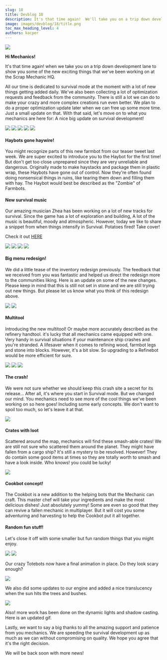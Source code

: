 ```yaml
---
slug: 18
title: Devblog 18
description: It's that time again!  We'll take you on a trip down development lane to show you some of the new exciting things that we've been working on at the Scrap Mechanic HQ!
image: images/devblog/18/title.png
toc_max_heading_level: 4
authors: kacper
---
```


<head>
    <meta name="twitter:card" content="summary_large_image" />
</head>

![](/images/devblog/18/title.png)

**Hi Mechanics!**

It's that time again! when we take you on a trip down development lane to show you some of the new exciting things that we've been working on at the Scrap Mechanic HQ.
<!--truncate-->
All our time is dedicated to survival mode at the moment with a lot of new things getting added daily. We've also been collecting a lot of optimization requests and feedback from the community. There is still a lot we can do to make your crazy and more complex creations run even better. We plan to do a proper optimization update later when we can free up some more time. Just a small update on that. With that said, let's move on to what you mechanics are here for: A nice big update on survival development!

![](https://i.imgur.com/NC5qnTz.png)
![](https://i.imgur.com/i1EPEqb.png)
![](https://i.imgur.com/Kru4c81.png)
![](https://i.imgur.com/d1H2maK.png)
![](https://i.imgur.com/QHdjyzc.png)

#### Haybots gone haywire!

You might recognize parts of this new farmbot from our teaser tweet last week. We are super excited to introduce you to the Haybot for the first time! But don't get too close unprepared since they are very unreliable and dangerous. Originally made to make haystacks and package them in plastic wrap, these Haybots have gone out of control. Now they're often found doing nonsensical things in ruins, like tearing them down and filling them with hay. The Haybot would best be described as the "Zombie" of Farmbots. 

#### New survival music

Our amazing musician Zhea has been working on a lot of new tracks for survival. Since the game has a lot of exploration and building, A lot of the music is beautiful, moody and atmospheric. However, today we like to share a snippet from when things intensify in Survival. Potatoes fired! Take cover!

Check it out [HERE](https://soundcloud.com/axolotgames/spud-fight-teaser)

![](https://i.imgur.com/ILH3Slt.png)
![](https://i.imgur.com/QmECiEP.png)
![](https://i.imgur.com/biyonHV.png)
![](https://i.imgur.com/ClacFEx.png)

#### Big menu redesign!

We did a little tease of the inventory redesign previously. 
The feedback that we received from you was fantastic and helped us direct the redesign more to the communities liking. Here is an update on some of the new changes. Please keep in mind that this is still not set in stone and we are still trying out new things. But please let us know what you think of this redesign above. 

![](https://i.imgur.com/42V3bNB.png)
![](https://i.imgur.com/u8WlY77.gif)

#### Multitool

Introducing the new multitool! Or maybe more accurately described as the refinery handtool. it's lucky that all mechanics came equipped with one. Very handy in survival situations if your maintenance ship crashes and you're stranded. A lifesaver when it comes to refining wood, farmbot legs and stone into blocks. However, it's a bit slow. So upgrading to a Refinebot would be more efficient for sure.

![](https://i.imgur.com/ZUHX1FO.png)
![](https://i.imgur.com/wJ3wMmH.png)
![](https://i.imgur.com/iJ48kvL.png)

#### The crash!

We were not sure whether we should keep this crash site a secret for its release...
After all, it's where you start in Survival mode. But we changed our mind. You mechanics need to see more of the cool things we've been working on so here goes! Including some early concepts. We don't want to spoil too much, so let's leave it at that. 

![](https://i.imgur.com/3FKatQV.png)

#### Crates with loot

Scattered around the map, mechanics will find these smash-able crates!
We are still not sure who scattered them around the planet. They might have fallen from a cargo ship? It's still a mystery to be resolved. However! They do contain some good items at times so they are totally worth to smash and have a look inside. Who knows! you could be lucky!

![](https://i.imgur.com/tH7e7qR.png)

#### Cookbot concept!

The Cookbot is a new addition to the helping bots that the Mechanic can craft. This master chef will take your ingredients and make the most delicious dishes! Just absolutely yummy! Some are even so good that they can revive a fallen mechanic in multiplayer. But it will cost you some adventuring and harvesting to help the Cookbot put it all together. 

#### Random fun stuff!

Let's close it off with some smaller but fun random things that you might enjoy.

![](https://i.imgur.com/OIqlLBX.gif)
![](https://i.imgur.com/M7p9uhH.gif)

Our crazy Totebots now have a final animation in place. Do they look scary enough? 

![](https://i.imgur.com/JOr7F1W.png)

We also did some updates to our engine and added a nice translucency when the sun hits the trees and bushes. 

![](https://i.imgur.com/kneVg4B.gif)

Also! more work has been done on the dynamic lights and shadow casting. Here is an updated gif.

Lastly, we want to say a big thanks to all the amazing support and patience from you mechanics. 
We are speeding the survival development up as much as we can without compromising on quality. We hope you agree that it's the right decision. 

We will be back soon with more news!


